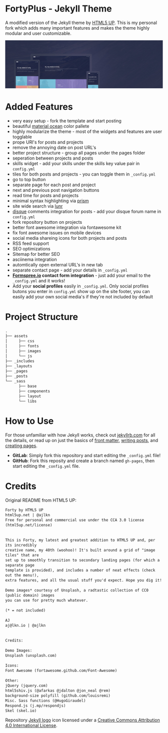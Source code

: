 # FortyPlus - Jekyll Theme

A modified version of the Jekyll theme by [HTML5 UP](https://html5up.net/).
This is my personal fork which adds many important features and makes the theme highly modular and user customizable.

<p align="center">
<img src="/assets/images/forty.jpg" alt="Forty Theme">
</p>

# Added Features

* very easy setup - fork the template and start posting
* beautiful [material ocean](https://github.com/material-ocean/Material-Ocean) color pallete
* highly modularize the theme - most of the widgets and features are user togglable
* prope URl's for posts and projects
* remove the annoying date on post URL's
* better project structure - group all pages under the pages folder
* seperation between projects and posts
* skills widget - add your skills under the skills key value pair in `config.yml`
* tiles for both posts and projects - you can toggle them in `_config.yml`
* go to top button
* separate page for each post and project
* next and previous post navigation buttons
* read time for posts and projects
* minimal syntax highlighting via [prism](https://prismjs.com/index.html)
* site wide search via [lunr](https://lunrjs.com)
* [disque](https://disqus.com/) comments integration for posts - add your disque forum name in `config.yml`
* fork repository button on projects
* better font awesome integration via fontawesome kit
* fix font awesome issues on mobile devices
* social media shareing icons for both projects and posts
* RSS feed support
* SEO optimizations
* Sitemap for better SEO
* asciinema integration
* automtically open external URL's in new tab
* separate contact page - add your details in `_config.yml`
* **[Formspree.io](https://formspree.io/) contact form integration** - just add your email to the `_config.yml` and it works!
* Add your **social profiles** easily in `_config.yml`. Only social profiles butons you enter in `config.yml` show up on the site footer, you can easily add your own social media's if they're not included by default

# Project Structure
```
.
├── assets
│     ├── css
│     ├── fonts
│     ├── images
│     └── js
├── _includes
├── _layouts
├── _pages
├── _posts
└── _sass
      ├── base
      ├── components
      ├── layout
      └── libs
```
# How to Use

For those unfamiliar with how Jekyll works, check out [jekyllrb.com](https://jekyllrb.com/) for all the details,
or read up on just the basics of [front matter](https://jekyllrb.com/docs/frontmatter/), [writing posts](https://jekyllrb.com/docs/posts/),
and [creating pages](https://jekyllrb.com/docs/pages/).

- **GitLab**: Simply fork this repository and start editing the `_config.yml` file!
- **GitHub**: Fork this reposity and create a branch named `gh-pages`, then start editing the `_config.yml` file.


# Credits

Original README from HTML5 UP:

```
Forty by HTML5 UP
html5up.net | @ajlkn
Free for personal and commercial use under the CCA 3.0 license (html5up.net/license)


This is Forty, my latest and greatest addition to HTML5 UP and, per its incredibly
creative name, my 40th (woohoo)! It's built around a grid of "image tiles" that are
set up to smoothly transition to secondary landing pages (for which a separate page
template is provided), and includes a number of neat effects (check out the menu!),
extra features, and all the usual stuff you'd expect. Hope you dig it!

Demo images* courtesy of Unsplash, a radtastic collection of CC0 (public domain) images
you can use for pretty much whatever.

(* = not included)

AJ
aj@lkn.io | @ajlkn


Credits:

Demo Images:
Unsplash (unsplash.com)

Icons:
Font Awesome (fortawesome.github.com/Font-Awesome)

Other:
jQuery (jquery.com)
html5shiv.js (@afarkas @jdalton @jon_neal @rem)
background-size polyfill (github.com/louisremi)
Misc. Sass functions (@HugoGiraudel)
Respond.js (j.mp/respondjs)
Skel (skel.io)
```

Repository [Jekyll logo](https://github.com/jekyll/brand) icon licensed under a [Creative Commons Attribution 4.0 International License](http://choosealicense.com/licenses/cc-by-4.0/).
